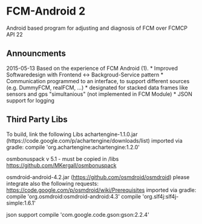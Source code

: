 FCM-Android 2
=============

Android based program for adjusting and diagnosis of FCM over FCMCP
API 22

<h2>Announcments</h2>
2015-05-13
Based on the experience of FCM Android (1).
* Improved Softwaredesign with Frontend <-> Backgroud-Service pattern
* Communication programmed to an interface, to support different sources (e.g. DummyFCM, realFCM, ...)
* designated for stacked data frames like sensors and gps "simultanious" (not implemented in FCM Module)
* JSON support for logging

<h2>Third Party Libs</h2>
To build, link the following Libs
achartengine-1.1.0.jar
(https://code.google.com/p/achartengine/downloads/list)
imported via gradle:
    compile 'org.achartengine:achartengine:1.2.0'

osmbonuspack v 5.1 - must be copied in /libs
https://github.com/MKergall/osmbonuspack

osmdroid-android-4.2.jar
(https://github.com/osmdroid/osmdroid)
please integrate also the following requests:
https://code.google.com/p/osmdroid/wiki/Prerequisites
imported via gradle:
    compile 'org.osmdroid:osmdroid-android:4.3'
    compile 'org.slf4j:slf4j-simple:1.6.1'

json support
    compile 'com.google.code.gson:gson:2.2.4'
